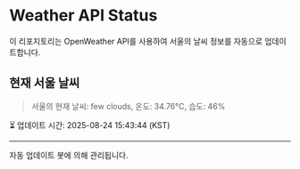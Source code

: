 
# Weather API Status

이 리포지토리는 OpenWeather API를 사용하여 서울의 날씨 정보를 자동으로 업데이트합니다.

## 현재 서울 날씨
> 서울의 현재 날씨: few clouds, 온도: 34.76°C, 습도: 46%

⏳ 업데이트 시간: 2025-08-24 15:43:44 (KST)

---
자동 업데이트 봇에 의해 관리됩니다.
